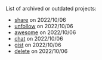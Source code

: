 List of archived or outdated projects:

* [share](https://github.com/ky0422-archive/share) on 2022/10/06
* [unfollow](https://github.com/ky0422-archive/unfollow) on 2022/10/06
* [awesome](https://github.com/ky0422-archive/awesome) on 2022/10/06
* [chat](https://github.com/ky0422-archive/chat) on 2022/10/06
* [gist](https://github.com/ky0422-archive/gist) on 2022/10/06
* [delete](https://github.com/ky0422-archive/delete) on 2022/10/06

